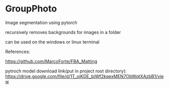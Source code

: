 # GroupPhoto
Image segmentation using pytorch

recursively removes backgrounds for images in a folder

can be used on the windows or linux terminal


References:

https://github.com/MarcoForte/FBA_Matting


pytroch model download link(put in project root directory):
https://drive.google.com/file/d/1T_oiKDE_biWf2kqexMEN7ObWqtXAzbB1/view
